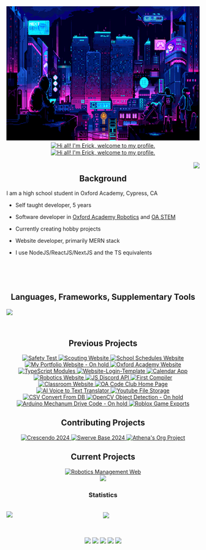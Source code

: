 <img src="./assets/cyberpunk-gif.gif" width="100%" height="350px">

<div align="center">
  <a href="https://github.com/enVId-tech" width="100%">
    <img align="center" src="https://readme-typing-svg.demolab.com?font=Inconsolata&size=38&duration=1500&pause=1500&center=true&vCenter=true&color=00E1F7&random=false&width=800&lines=Hi+all!+I'm+Erick%2C+welcome+to+my+profile." alt="Hi all! I'm Erick, welcome to my profile." />
  </a>

  <a href="https://github.com/enVId-tech" width="100%">
    <img align="center" src="https://readme-typing-svg.demolab.com?font=Inconsolata&size=38&duration=1500&pause=1500&center=true&vCenter=true&color=00E1F7&random=false&width=800&lines=Full+Stack+Software+Developer,+Engineer" alt="Hi all! I'm Erick, welcome to my profile." />
  </a>
</div>

<br>

<img align="right" src="https://github.com/enVId-tech/enVId-tech/assets/92957880/a183d5b4-7a22-4f3b-8089-dd09388d6d44">

<div align="left">
  <h2 align="center">Background</h2>
  
  I am a high school student in Oxford Academy, Cypress, CA

  -   Self taught developer, 5 years

  -   Software developer in [Oxford Academy Robotics](https://frc4079.org/) and [OA STEM](https://github.com/OASTEM)

  -   Currently creating hobby projects

  -   Website developer, primarily MERN stack

  -   I use NodeJS/ReactJS/NextJS and the TS equivalents
</div>

<br><br><br>

<p align="center">
  <h2 align="center">
    <strong>Languages, Frameworks, Supplementary Tools</strong>
  </h2>
  
  <a href="https://skillicons.dev" align="center">
    <img align="center" src="https://skillicons.dev/icons?i=bash,cpp,c,cs,css,discord,express,firebase,flask,git,github,html,java,js,ts,lua,mongodb,nextjs,pr,py,pytorch,react,replit,sass,stackoverflow,tensorflow,unity,vscode" />
  </a>
</p>

<br>

<div align="center">
  <h2 align="center">
    <strong>Previous Projects</strong>
  </h2>
  
  <span align="center">
    <a href="https://github.com/enVId-tech/Safety-Test" target="_blank">
      <img src="https://readme-lang-ef1nz8ms4-envid-tech.vercel.app/api/pin/?username=enVId-tech&repo=Safety-Test&theme=dark" width="45%" alt="Safety Test"/>
    </a>
    <a href="https://github.com/enVId-tech/Scouting-Website" target="_blank">
      <img src="https://readme-lang-ef1nz8ms4-envid-tech.vercel.app/api/pin/?username=enVId-tech&repo=Scouting-Website&theme=dark" width="45%" alt="Scouting Website"/>
    </a>
  </span>
  
  <span align="center">
    <a href="https://github.com/enVId-tech/Schedules" target="_blank">
      <img src="https://readme-lang-ef1nz8ms4-envid-tech.vercel.app/api/pin/?username=enVId-tech&repo=Schedules&theme=dark" width="45%" alt="School Schedules Website"/>
    </a>
    <a href="https://github.com/enVId-tech/Portfolio-Website" target="_blank">
      <img src="https://readme-lang-ef1nz8ms4-envid-tech.vercel.app/api/pin/?username=enVId-tech&repo=Portfolio-Website&theme=dark" width="45%" alt="My Portfolio Website - On hold"/>
    </a>
  </span>
  
  <span align="center">
    <a href="https://github.com/enVId-tech/OA-Website" target="_blank">
      <img src="https://readme-lang-ef1nz8ms4-envid-tech.vercel.app/api/pin/?username=enVId-tech&repo=OA-Website&theme=dark" width="45%" alt="Oxford Academy Website"/>
    </a>
    <a href="https://github.com/enVId-tech/TSModules" target="_blank">
      <img src="https://readme-lang-ef1nz8ms4-envid-tech.vercel.app/api/pin/?username=enVId-tech&repo=TSModules&theme=dark" width="45%" alt="TypeScript Modules"/>
    </a>
  </span>

  <span align="center">
    <a href="https://github.com/enVId-tech/Website-Login-Template" target="_blank">
      <img src="https://readme-lang-ef1nz8ms4-envid-tech.vercel.app/api/pin/?username=enVId-tech&repo=Website-Login-Template&theme=dark" width="45%" alt="Website-Login-Template"/>
    </a>
    <a href="https://github.com/enVId-tech/Calendar-App" target="_blank">
      <img src="https://readme-lang-ef1nz8ms4-envid-tech.vercel.app/api/pin/?username=enVId-tech&repo=Calendar-App&theme=dark" width="45%" alt="Calendar App"/>
    </a>
  </span>
  
  <span align="center">
    <a href="https://github.com/enVId-tech/Robotics-Website" target="_blank">
      <img src="https://readme-lang-ef1nz8ms4-envid-tech.vercel.app/api/pin/?username=enVId-tech&repo=Robotics-Website&theme=dark" width="45%" alt="Robotics Website"/>
    </a>
    <a href="https://github.com/enVId-tech/JS-Discord-API" target="_blank">
      <img src="https://readme-lang-ef1nz8ms4-envid-tech.vercel.app/api/pin/?username=enVId-tech&repo=JS-Discord-API&theme=dark" width="45%" alt="JS Discord API"/>
    </a>
  </span>
  
  <span align="center">
    <a href="https://github.com/enVId-tech/First-Compiler" target="_blank">
      <img src="https://readme-lang-ef1nz8ms4-envid-tech.vercel.app/api/pin/?username=enVId-tech&repo=First-Compiler&theme=dark" width="45%" alt="First Compiler"/>
    </a>
    <a href="https://github.com/enVId-tech/Classroom-Website" target="_blank">
      <img src="https://readme-lang-ef1nz8ms4-envid-tech.vercel.app/api/pin/?username=enVId-tech&repo=Classroom-Website&theme=dark" width="45%" alt="Classroom Website"/>
    </a>
  </span>

  <span align="center">
    <a href="https://github.com/enVId-tech/OA-Code-Club-Homepage" target="_blank">
      <img src="https://readme-lang-ef1nz8ms4-envid-tech.vercel.app/api/pin/?username=enVId-tech&repo=OA-Code-Club-Homepage&theme=dark" width="45%" alt="OA Code Club Home Page"/>
    </a>
    <a href="https://github.com/enVId-tech/Voice-Recognition-AI" target="_blank">
      <img src="https://readme-lang-ef1nz8ms4-envid-tech.vercel.app/api/pin/?username=enVId-tech&repo=Voice-Recognition-AI&theme=dark" width="45%" alt="AI Voice to Text Translator"/>
    </a>
  </span>

  <span align="center">
    <a href="https://github.com/enVId-tech/Youtube-File-Storage" target="_blank">
      <img src="https://readme-lang-ef1nz8ms4-envid-tech.vercel.app/api/pin/?username=enVId-tech&repo=Youtube-File-Storage&theme=dark" width="45%" alt="Youtube File Storage"/>
    </a>
    <a href="https://github.com/enVId-tech/CSV-Convert-From-DB" target="_blank">
      <img src="https://readme-lang-ef1nz8ms4-envid-tech.vercel.app/api/pin/?username=enVId-tech&repo=CSV-Convert-From-DB&theme=dark" width="45%" alt="CSV Convert From DB"/>
    </a>
  </span>

  <span align="center">
        <a href="https://github.com/enVId-tech/OpenCV-Object-Detection" target="_blank">
      <img src="https://readme-lang-ef1nz8ms4-envid-tech.vercel.app/api/pin/?username=enVId-tech&repo=OpenCV-Object-Detection&theme=dark" width="45%" alt="OpenCV Object Detection - On hold"/>
    </a>
    <a href="https://github.com/enVId-tech/Mecanum-Drive-Arduino" target="_blank">
      <img src="https://readme-lang-ef1nz8ms4-envid-tech.vercel.app/api/pin/?username=enVId-tech&repo=Mecanum-Drive-Arduino&theme=dark" width="45%" alt="Arduino Mechanum Drive Code - On hold"/>
    </a>
  </span>

  <span align="center">
    <a href="https://github.com/enVId-tech/Roblox-Game-Exports" target="_blank">
      <img src="https://readme-lang-ef1nz8ms4-envid-tech.vercel.app/api/pin/?username=enVId-tech&repo=Roblox-Game-Exports&theme=dark" width="45%" alt="Roblox Game Exports"/>
    </a>
  </span>
</div>

<div align="center">
  <h2 align="center">
    <strong>Contributing Projects</strong>
  </h2>
  <a href="https://github.com/OASTEM/Crescendo2024" target="_blank">
    <img src="https://readme-lang-ef1nz8ms4-envid-tech.vercel.app/api/pin/?username=OASTEM&repo=Crescendo2024&theme=dark" width="45%" alt="Crescendo 2024"/>
  </a>
  <a href="https://github.com/OASTEM/SwerveBase2024" target="_blank">
    <img src="https://readme-lang-ef1nz8ms4-envid-tech.vercel.app/api/pin/?username=OASTEM&repo=SwerveBase2024&theme=dark" width="45%" alt="Swerve Base 2024"/>
  </a>
  <a href="https://github.com/enVId-tech/Global-Youth-Scholars-Website" target="_blank">
    <img src="https://readme-lang-ef1nz8ms4-envid-tech.vercel.app/api/pin/?username=enVId-tech&repo=Global-Youth-Scholars-Website&theme=dark" width="45%" alt="Athena's Org Project"/>
  </a>
</div>

<div align="center">
  <h2 align="center">
    <strong>Current Projects</strong>
  </h2>
  <span align="center">
    <a href="https://github.com/OASTEM/robotics-management-web" target="_blank">
      <img src="https://readme-lang-ef1nz8ms4-envid-tech.vercel.app/api/pin/?username=OASTEM&repo=robotics-management-web&theme=dark" width="45%" alt="Robotics Management Web"/>
    </a>
  </span>
  <span align="center">

  </span>
</div>

<div align="center">
  <img src="https://user-images.githubusercontent.com/73097560/115834477-dbab4500-a447-11eb-908a-139a6edaec5c.gif">
  <h3 align="center">Statistics</h3>
  
  <br>
  
  <img src="https://github-readme-stats.vercel.app/api/wakatime?username=envidtech&theme=radical" align="left">
  <img align="center" src="https://readme-lang-ef1nz8ms4-envid-tech.vercel.app/api/top-langs/?username=enVId-tech&langs_count=128&exclude_repo=ReadmeLang&theme=radical" />

  <br><br>
  <img align="center" src="http://github-profile-summary-cards.vercel.app/api/cards/stats?username=enVId-tech&theme=2077" height="180em" />
  <img align="center" src="http://github-profile-summary-cards.vercel.app/api/cards/most-commit-language?username=enVId-tech&theme=2077&langs_count=64" height="180em" />
  <img align="center" src="http://github-profile-summary-cards.vercel.app/api/cards/repos-per-language?username=enVId-tech&theme=2077&langs_count=64" height="180em" />
  <img align="center" src="http://github-profile-summary-cards.vercel.app/api/cards/productive-time?username=enVId-tech&theme=2077" height="180em" />
  <img align="center" src="http://github-profile-summary-cards.vercel.app/api/cards/profile-details?username=enVId-tech&theme=2077" height="180em" align="right" />
</div>
</div>
